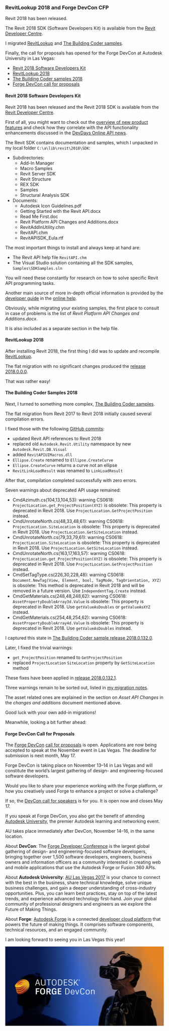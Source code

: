 <head>
<meta http-equiv="Content-Type" content="text/html; charset=utf-8">
<link rel="stylesheet" type="text/css" href="bc.css">
<!-- <script src="run_prettify.js" type="text/javascript"></script> --> 
<script src="https://cdn.rawgit.com/google/code-prettify/master/loader/run_prettify.js" type="text/javascript"></script>
</head>

<!---

- Revit 2018
  https://github.com/jeremytammik/RevitLookup
  https://github.com/jeremytammik/the_building_coder_samples
  /a/doc/revit/tbc/git/a/zip/tbc_samples_2018_migr_01.txt

RevitLookup 2018 and Forge DevCon CFP #RevitAPI @AutodeskRevit #aec #bim #dynamobim @AutodeskForge #ForgeDevCon

SEO Keyword Phrase and Relevant Hashtags: DevCon, ForgeDevCon, API, Developers, BIM, IoT, VR, AR, 3D, webGL, CloudComputing, Cloud, App, MobileDev

Revit 2018 has been released.
The Revit 2018 SDK is available from
the Revit Developer Centre.
I migrated RevitLookup and The Building Coder samples.
Finally, the call for proposals has opened for the Forge DevCon at Autodesk University in Las Vegas
Revit 2018 Software Developers Kit
RevitLookup 2018
The Building Coder samples 2018
Forge DevCon call for proposals...

-->

### RevitLookup 2018 and Forge DevCon CFP

Revit 2018 has been released.

The Revit 2018 SDK (Software Developers Kit) is available from
the [Revit Developer Centre](http://www.autodesk.com/developrevit).

I migrated [RevitLookup](https://github.com/jeremytammik/RevitLookup)
and [The Building Coder samples](https://github.com/jeremytammik/the_building_coder_samples).

Finally, the call for proposals has opened for the Forge DevCon at Autodesk University in Las Vegas:

- [Revit 2018 Software Developers Kit](#2)
- [RevitLookup 2018](#3)
- [The Building Coder samples 2018](#4)
- [Forge DevCon call for proposals](#5)


#### <a name="2"></a>Revit 2018 Software Developers Kit

Revit 2018 has been released and the Revit 2018 SDK is available from
the [Revit Developer Centre](http://www.autodesk.com/developrevit).

First of all, you might want to check out
the [overview of new product features](http://www.autodesk.com/products/revit-family/features) and
check how they correlate with the API functionality enhancements discussed in
the [DevDays Online API news](http://thebuildingcoder.typepad.com/blog/2017/03/revitlookup-enhancements-future-revit-and-other-api-news.html).

The Revit SDK contains documentation and samples, which I unpacked in my local folder `C:\a\lib\revit\2018\SDK`:

- Subdirectories:
    - Add-In Manager
    - Macro Samples
    - Revit Server SDK
    - Revit Structure
    - REX SDK
    - Samples
    - Structural Analysis SDK
- Documents:
    - Autodesk Icon Guidelines.pdf
    - Getting Started with the Revit API.docx
    - Read Me First.doc
    - Revit Platform API Changes and Additions.docx
    - RevitAddInUtility.chm
    - RevitAPI.chm
    - RevitAPISDK_Eula.rtf

The most important things to install and always keep at hand are:

- The Revit API help file `RevitAPI.chm`
- The Visual Studio solution containing all the SDK samples, `Samples\SDKSamples.sln`

You will need these constantly for research on how to solve specific Revit API programming tasks.

Another main source of more in-depth official information is provided by 
the [developer guide](http://help.autodesk.com/view/RVT/2018/ENU/?guid=GUID-F0A122E0-E556-4D0D-9D0F-7E72A9315A42) in
the [online help](http://help.autodesk.com/view/RVT/2018/ENU/).

Obviously, while migrating your existing samples, the first place to consult in case of problems is the list of *Revit Platform API Changes and Additions.docx*.

It is also included as a separate section in the help file.


#### <a name="3"></a>RevitLookup 2018

After installing Revit 2018, the first thing I did was to update and
recompile [RevitLookup](https://github.com/jeremytammik/RevitLookup).

The flat migration with no significant changes produced
the [release 2018.0.0.0](https://github.com/jeremytammik/RevitLookup/releases/tag/2018.0.0.0).

That was rather easy!


#### <a name="4"></a>The Building Coder Samples 2018

Next, I turned to something more complex,
[The Building Coder samples](https://github.com/jeremytammik/the_building_coder_samples).

The flat migration from Revit 2017 to Revit 2018 initially caused several compilation errors.

I fixed those with the
following [GitHub commits](https://github.com/jeremytammik/the_building_coder_samples/commits/master):

- updated Revit API references to Revit 2018
- replaced old `Autodesk.Revit.Utility` namespace by new `Autodesk.Revit.DB.Visual`
- added `RevitAPIUIMacros.dll`
- `Ellipse.Create` renamed to `Ellipse.CreateCurve`
- `Ellipse.CreateCurve` returns a curve not an ellipse
- `RevitLinkLoadResult` was renamed to `LinkLoadResult`

After that, compilation completed successfully with zero errors.

Seven warnings about deprecated API usage remained:

- CmdAzimuth.cs(104,13,104,53): warning CS0618: `ProjectLocation.get_ProjectPosition(XYZ)` is obsolete: This property is deprecated in Revit 2018. Use `ProjectLocation.GetProjectPosition` instead.
- CmdUnrotateNorth.cs(48,33,48,61): warning CS0618: `ProjectLocation.SiteLocation` is obsolete: This property is deprecated in Revit 2018. Use `ProjectLocation.GetSiteLocation` instead.
- CmdUnrotateNorth.cs(79,33,79,61): warning CS0618: `ProjectLocation.SiteLocation` is obsolete: This property is deprecated in Revit 2018. Use `ProjectLocation.GetSiteLocation` instead.
- CmdUnrotateNorth.cs(163,17,163,57): warning CS0618: `ProjectLocation.get_ProjectPosition(XYZ)` is obsolete: This property is deprecated in Revit 2018. Use `ProjectLocation.GetProjectPosition` instead.
- CmdSetTagType.cs(226,30,228,48): warning CS0618: `Document.NewTag(View, Element, bool, TagMode, TagOrientation, XYZ)` is obsolete: This method is deprecated in Revit 2018 and will be removed in a future version. Use `IndependentTag.Create` instead.
- CmdGetMaterials.cs(248,48,248,62): warning CS0618: `AssetPropertyDoubleArray3d.Value` is obsolete: This property is deprecated in Revit 2018. Use `getValueAsDoubles` or `getValueAsXYZ` instead.
- CmdGetMaterials.cs(254,48,254,62): warning CS0618: `AssetPropertyDoubleArray4d.Value` is obsolete: This property is deprecated in Revit 2018. Use `getValueAsDoubles` instead.

I captured this state in [The Building Coder sample release 2018.0.132.0](https://github.com/jeremytammik/the_building_coder_samples/releases/tag/2018.0.132.0).

Later, I fixed the trivial warnings:

- `get_ProjectPosition` renamed to `GetProjectPosition`
- replaced `ProjectLocation` `SiteLocation` property by `GetSiteLocation` method
 
These fixes have been applied in [release 2018.0.132.1](https://github.com/jeremytammik/the_building_coder_samples/releases/tag/2018.0.132.1).

Three warnings remain to be sorted out, listed
in [my migration notes](zip/tbc_samples_2018_migr_01.txt).

The asset related ones are explained in the section on *Asset API Changes* in the *changes and additions* document mentioned above.

Good luck with your own add-in migrations!

Meanwhile, looking a bit further ahead:


#### <a name="5"></a>Forge DevCon Call for Proposals

The [Forge DevCon](https://forge.autodesk.com/DevCon)
[call for proposals](https://forge.autodesk.com/DevCon/call-for-proposals) is open.
Applications are now being accepted to speak at the November event in Las Vegas.
The deadline for submission is next month, May 17.

Forge DevCon is taking place on November 13–14 in Las Vegas and will constitute the world’s largest gathering of design- and engineering-focused software developers.

Would you like to share your experience working with the Forge platform, or how you creatively used Forge to enhance a project or solve a challenge?

If so, the [DevCon call for speakers](https://forge.autodesk.com/DevCon/call-for-proposals) is for you.
It is open now and closes May 17.

If you speak at Forge DevCon, you also get the benefit of attending [Autodesk University](http://au.autodesk.com),
the premier Autodesk learning and networking event.

AU takes place immediately after DevCon, November 14–16, in the same location.

About **DevCon**: The [Forge Developer Conference](https://forge.autodesk.com/DevCon) is
the largest global gathering of design- and engineering-focused software developers, bringing together over 1,500 software developers, engineers, business owners and information officers as a community interested in creating web and mobile applications that use the Autodesk Forge or Fusion 360 APIs.

About **Autodesk University**: [AU Las Vegas 2017](http://au.autodesk.com/las-vegas) is your chance to connect with the best in the business, share technical knowledge, solve unique business challenges, and gain a deeper understanding of cross-industry opportunities. Plus, you can learn best practices, stay on top of the latest trends, and experience advanced technology first-hand. Join your global community of professional designers and engineers as we explore the Future of Making Things.

About **Forge**: [Autodesk Forge](https://forge.autodesk.com) is a
connected [developer cloud platform](https://developer.autodesk.com) that
powers the future of making things. It comprises software components, technical resources, and an engaged community.

I am looking forward to seeing you in Las Vegas this year!

<center>
<img src="img/2017_forge_devcon_promo_image3_1024x512.png" alt="Forge DevCon" width="512"/>
</center>


